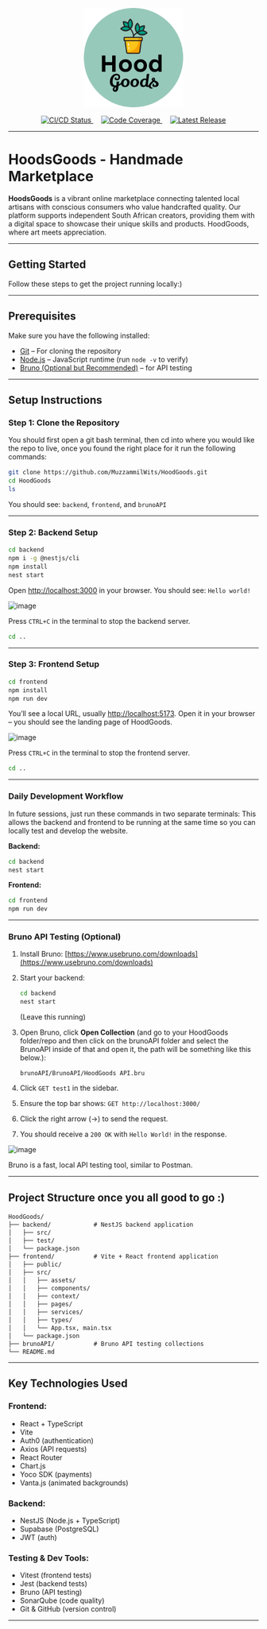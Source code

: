 <p align="center">
  <img src="frontend/src/assets/logo.svg" alt="HoodGoods Logo" width="200"/>
</p>

<p align="center">
  <a href="https://github.com/muzzammilwits/hoodgoods/actions/workflows/ci.yml">
    <img src="https://github.com/muzzammilwits/hoodgoods/actions/workflows/ci.yml/badge.svg" alt="CI/CD Status">
  </a>
  &nbsp;&nbsp;&nbsp;
  <a href="https://sonarcloud.io/summary/new_code?id=MuzzammilWits_HoodGoods">
    <img src="https://sonarcloud.io/api/project_badges/measure?project=MuzzammilWits_HoodGoods&metric=coverage" alt="Code Coverage">
  </a>
  &nbsp;&nbsp;&nbsp;
  <a href="https://github.com/muzzammilwits/hoodgoods/releases/latest">
    <img src="https://img.shields.io/github/v/release/muzzammilwits/hoodgoods.svg" alt="Latest Release">
  </a>
</p>



---




#  HoodsGoods - Handmade Marketplace

**HoodsGoods** is a vibrant online marketplace connecting talented local artisans with conscious consumers who value handcrafted quality. Our platform supports independent South African creators, providing them with a digital space to showcase their unique skills and products. HoodGoods, where art meets appreciation.

---

##  Getting Started

Follow these steps to get the project running locally:)

---

## Prerequisites

Make sure you have the following installed:

* [Git](https://git-scm.com/) – For cloning the repository
* [Node.js](https://nodejs.org/) – JavaScript runtime (run `node -v` to verify)
* [Bruno (Optional but Recommended)](https://www.usebruno.com/downloads) – for API testing

---

##  Setup Instructions

### Step 1: Clone the Repository

You should first open a git bash terminal, then cd into where you would like the repo to live, once you found the right place for it run the following commands:

```bash
git clone https://github.com/MuzzammilWits/HoodGoods.git
cd HoodGoods
ls
```

You should see: `backend`, `frontend`, and `brunoAPI`

---

### Step 2: Backend Setup

```bash
cd backend
npm i -g @nestjs/cli
npm install
nest start
```

Open [http://localhost:3000](http://localhost:3000) in your browser.
You should see: `Hello world!`

![image](https://github.com/user-attachments/assets/7ae72bcf-cef3-45f7-ba12-3ccd75f28a02)

Press `CTRL+C` in the terminal to stop the backend server.

```bash
cd ..
```

---

### Step 3: Frontend Setup

```bash
cd frontend
npm install
npm run dev
```

You’ll see a local URL, usually [http://localhost:5173](http://localhost:5173).
Open it in your browser – you should see the landing page of HoodGoods.

![image](https://github.com/user-attachments/assets/9e5c898d-600f-44e5-8884-38ebb032605c)

Press `CTRL+C` in the terminal to stop the frontend server.

```bash
cd ..
```

---

###  Daily Development Workflow

In future sessions, just run these commands in two separate terminals:
This allows the backend and frontend to be running at the same time so you can locally test and develop the website.

**Backend:**

```bash
cd backend
nest start
```

**Frontend:**

```bash
cd frontend
npm run dev
```

---

###  Bruno API Testing (Optional)

1. Install Bruno: [https://www.usebruno.com/downloads](https://www.usebruno.com/downloads)
2. Start your backend:

   ```bash
   cd backend
   nest start
   ```

   (Leave this running)
3. Open Bruno, click **Open Collection** (and go to your HoodGoods folder/repo and then click on the brunoAPI folder and select the BrunoAPI inside of that and open it, the path will be something like this below.):

   ```
   brunoAPI/BrunoAPI/HoodGoods API.bru
   ```
4. Click `GET test1` in the sidebar.
5. Ensure the top bar shows: `GET http://localhost:3000/`
6. Click the right arrow (->) to send the request.
7. You should receive a `200 OK` with `Hello World!` in the response.

![image](https://github.com/user-attachments/assets/f20a6be8-c851-497e-b802-4270cbd4e5b5)


Bruno is a fast, local API testing tool, similar to Postman.

---

## Project Structure once you all good to go :)

```
HoodGoods/
├── backend/            # NestJS backend application
│   ├── src/
│   ├── test/
│   └── package.json
├── frontend/           # Vite + React frontend application
│   ├── public/
│   ├── src/
│   │   ├── assets/
│   │   ├── components/
│   │   ├── context/
│   │   ├── pages/
│   │   ├── services/
│   │   ├── types/
│   │   └── App.tsx, main.tsx
│   └── package.json
├── brunoAPI/           # Bruno API testing collections
└── README.md
```

---

## Key Technologies Used

### **Frontend:**

* React + TypeScript
* Vite
* Auth0 (authentication)
* Axios (API requests)
* React Router
* Chart.js
* Yoco SDK (payments)
* Vanta.js (animated backgrounds)

### **Backend:**

* NestJS (Node.js + TypeScript)
* Supabase (PostgreSQL)
* JWT (auth)

### **Testing & Dev Tools:**

* Vitest (frontend tests)
* Jest (backend tests)
* Bruno (API testing)
* SonarQube (code quality)
* Git & GitHub (version control)

---

